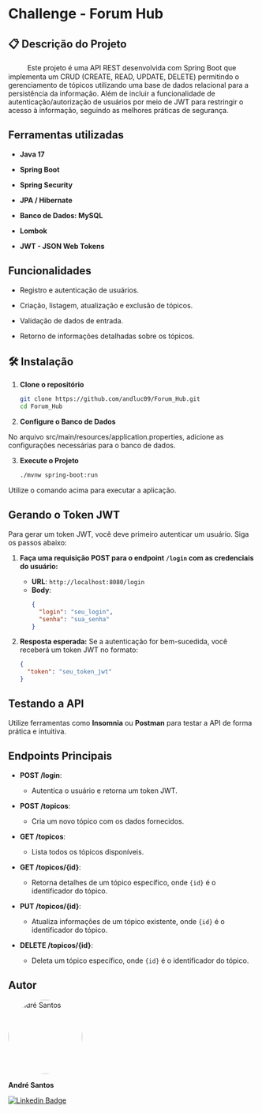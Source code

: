 # Challenge - Forum Hub

## 📋 Descrição do Projeto

ㅤㅤㅤEste projeto é uma API REST desenvolvida com Spring Boot que implementa um CRUD (CREATE, READ, UPDATE, DELETE) permitindo o gerenciamento de tópicos utilizando uma base de dados relacional para a persistência da informação. Além de incluir a funcionalidade de autenticação/autorização de usuários por meio de JWT para restringir o acesso à informação, seguindo as melhores práticas de segurança.

## Ferramentas utilizadas

-  **Java 17**

-  **Spring Boot**

-  **Spring Security**

-  **JPA / Hibernate**

-  **Banco de Dados: MySQL**

-  **Lombok**

-  **JWT - JSON Web Tokens**

## Funcionalidades

- Registro e autenticação de usuários.

- Criação, listagem, atualização e exclusão de tópicos.

- Validação de dados de entrada.

- Retorno de informações detalhadas sobre os tópicos.

## 🛠 Instalação

1. **Clone o repositório**

   ```bash
   git clone https://github.com/andluc09/Forum_Hub.git
   cd Forum_Hub

2. **Configure o Banco de Dados**

No arquivo src/main/resources/application.properties, adicione as configurações necessárias para o banco de dados. 

3. **Execute o Projeto**

   ```bash
   ./mvnw spring-boot:run

Utilize o comando acima para executar a aplicação.

## Gerando o Token JWT

Para gerar um token JWT, você deve primeiro autenticar um usuário. Siga os passos abaixo:

1. **Faça uma requisição POST para o endpoint `/login` com as credenciais do usuário:**

   - **URL**: `http://localhost:8080/login`
   - **Body**:
     ```json
     {
       "login": "seu_login",
       "senha": "sua_senha"
     }
     ```

2. **Resposta esperada:**
   Se a autenticação for bem-sucedida, você receberá um token JWT no formato:

   ```json
   {
     "token": "seu_token_jwt"
   }

## Testando a API

Utilize ferramentas como **Insomnia** ou **Postman** para testar a API de forma prática e intuitiva.

## Endpoints Principais

- **POST /login**: 
  - Autentica o usuário e retorna um token JWT.

- **POST /topicos**: 
  - Cria um novo tópico com os dados fornecidos.

- **GET /topicos**: 
  - Lista todos os tópicos disponíveis.

- **GET /topicos/{id}**: 
  - Retorna detalhes de um tópico específico, onde `{id}` é o identificador do tópico.

- **PUT /topicos/{id}**: 
  - Atualiza informações de um tópico existente, onde `{id}` é o identificador do tópico.

- **DELETE /topicos/{id}**: 
  - Deleta um tópico específico, onde `{id}` é o identificador do tópico.

## Autor

<div><a href="https://github.com/andluc09" style="text-decoration: none;">
<img style="border-radius: 50%;" width="150px;" src="https://avatars.githubusercontent.com/u/70043466?v=4" alt="André Santos"/>

<strong>André Santos</strong></a></div> 

[![Linkedin Badge](https://img.shields.io/badge/-André_Santos-blue?style=flat-square&logo=Linkedin&logoColor=white&link=[https://www.linkedin.com/in/thalya-alves/])](https://www.linkedin.com/in/andre-lucas-backend-java/)
